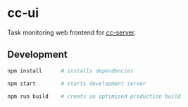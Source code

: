 # cc-ui

Task monitoring web frontend for [cc-server](https://github.com/curious-containers/cc-server).


## Development

```sh
npm install      # installs dependencies

npm start        # starts development server

npm run build    # creats an optimized production build
```
